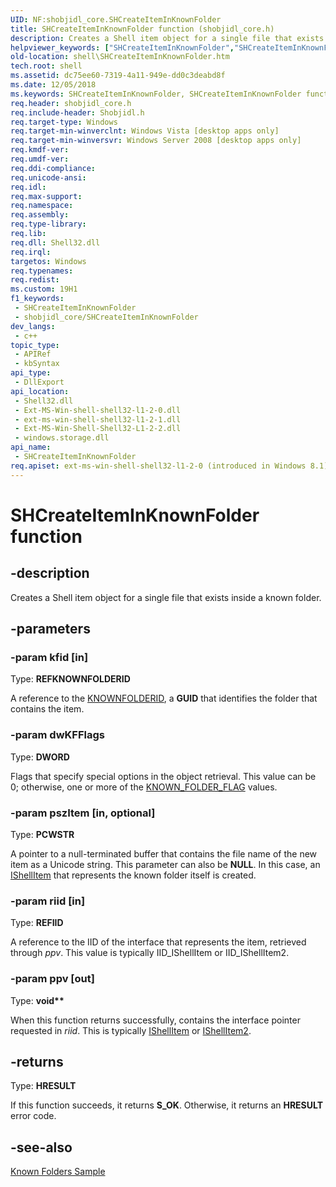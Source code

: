 ```yaml
---
UID: NF:shobjidl_core.SHCreateItemInKnownFolder
title: SHCreateItemInKnownFolder function (shobjidl_core.h)
description: Creates a Shell item object for a single file that exists inside a known folder.
helpviewer_keywords: ["SHCreateItemInKnownFolder","SHCreateItemInKnownFolder function [Windows Shell]","_shell_SHCreateItemInKnownFolder","shell.SHCreateItemInKnownFolder","shobjidl_core/SHCreateItemInKnownFolder"]
old-location: shell\SHCreateItemInKnownFolder.htm
tech.root: shell
ms.assetid: dc75ee60-7319-4a11-949e-dd0c3deabd8f
ms.date: 12/05/2018
ms.keywords: SHCreateItemInKnownFolder, SHCreateItemInKnownFolder function [Windows Shell], _shell_SHCreateItemInKnownFolder, shell.SHCreateItemInKnownFolder, shobjidl_core/SHCreateItemInKnownFolder
req.header: shobjidl_core.h
req.include-header: Shobjidl.h
req.target-type: Windows
req.target-min-winverclnt: Windows Vista [desktop apps only]
req.target-min-winversvr: Windows Server 2008 [desktop apps only]
req.kmdf-ver: 
req.umdf-ver: 
req.ddi-compliance: 
req.unicode-ansi: 
req.idl: 
req.max-support: 
req.namespace: 
req.assembly: 
req.type-library: 
req.lib: 
req.dll: Shell32.dll
req.irql: 
targetos: Windows
req.typenames: 
req.redist: 
ms.custom: 19H1
f1_keywords:
 - SHCreateItemInKnownFolder
 - shobjidl_core/SHCreateItemInKnownFolder
dev_langs:
 - c++
topic_type:
 - APIRef
 - kbSyntax
api_type:
 - DllExport
api_location:
 - Shell32.dll
 - Ext-MS-Win-shell-shell32-l1-2-0.dll
 - ext-ms-win-shell-shell32-l1-2-1.dll
 - Ext-MS-Win-Shell-Shell32-L1-2-2.dll
 - windows.storage.dll
api_name:
 - SHCreateItemInKnownFolder
req.apiset: ext-ms-win-shell-shell32-l1-2-0 (introduced in Windows 8.1)
---
```


# SHCreateItemInKnownFolder function


## -description

Creates a Shell item object for a single file that exists inside a known folder.

## -parameters

### -param kfid [in]

Type: <b>REFKNOWNFOLDERID</b>

A reference to the <a href="/windows/desktop/shell/knownfolderid">KNOWNFOLDERID</a>, a <b>GUID</b> that identifies the folder that contains the item.

### -param dwKFFlags

Type: <b>DWORD</b>

Flags that specify special options in the object retrieval. This value can be 0; otherwise, one or more of the <a href="/windows/desktop/api/shlobj_core/ne-shlobj_core-known_folder_flag">KNOWN_FOLDER_FLAG</a> values.

### -param pszItem [in, optional]

Type: <b>PCWSTR</b>

A pointer to a null-terminated buffer that contains the file name of the new item as a Unicode string. This parameter can also be <b>NULL</b>. In this case, an <a href="/windows/desktop/api/shobjidl_core/nn-shobjidl_core-ishellitem">IShellItem</a> that represents the known folder itself is created.

### -param riid [in]

Type: <b>REFIID</b>

A reference to the IID of the interface that represents the item, retrieved through <i>ppv</i>. This value is typically IID_IShellItem or IID_IShellItem2.

### -param ppv [out]

Type: <b>void**</b>

When this function returns successfully, contains the interface pointer requested in <i>riid</i>. This is typically <a href="/windows/desktop/api/shobjidl_core/nn-shobjidl_core-ishellitem">IShellItem</a> or <a href="/windows/desktop/api/shobjidl_core/nn-shobjidl_core-ishellitem2">IShellItem2</a>.

## -returns

Type: <b>HRESULT</b>

If this function succeeds, it returns <b>S_OK</b>. Otherwise, it returns an <b>HRESULT</b> error code.

## -see-also

<a href="/previous-versions/windows/desktop/legacy/dd940364(v=vs.85)">Known Folders Sample</a>
